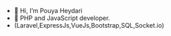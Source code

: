 - 👋 Hi, I’m Pouya Heydari
- 👀 PHP and JavaScript developer.
- (Laravel,ExpressJs,VueJs,Bootstrap,SQL,Socket.io)
<!---
pouya9998/pouya9998 is a ✨ special ✨ repository because its `README.md` (this file) appears on your GitHub profile.
You can click the Preview link to take a look at your changes.
--->
